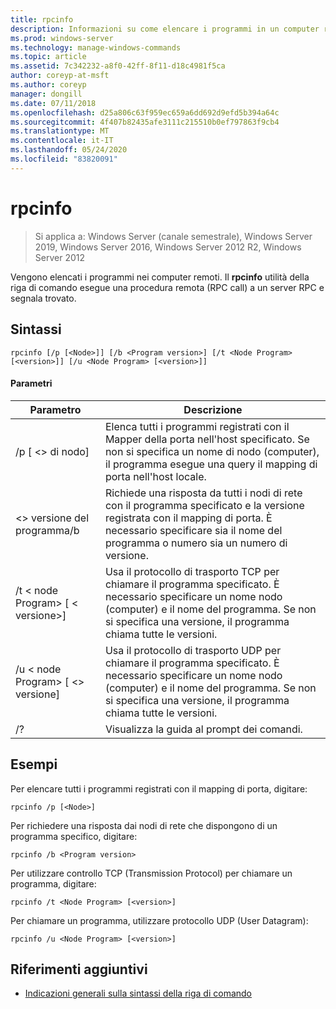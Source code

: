 ```yaml
---
title: rpcinfo
description: Informazioni su come elencare i programmi in un computer remoto.
ms.prod: windows-server
ms.technology: manage-windows-commands
ms.topic: article
ms.assetid: 7c342232-a8f0-42ff-8f11-d18c4981f5ca
author: coreyp-at-msft
ms.author: coreyp
manager: dongill
ms.date: 07/11/2018
ms.openlocfilehash: d25a806c63f959ec659a6dd692d9efd5b394a64c
ms.sourcegitcommit: 4f407b82435afe3111c215510b0ef797863f9cb4
ms.translationtype: MT
ms.contentlocale: it-IT
ms.lasthandoff: 05/24/2020
ms.locfileid: "83820091"
---
```

# <a name="rpcinfo"></a>rpcinfo

> Si applica a: Windows Server (canale semestrale), Windows Server 2019, Windows Server 2016, Windows Server 2012 R2, Windows Server 2012

Vengono elencati i programmi nei computer remoti. Il **rpcinfo** utilità della riga di comando esegue una procedura remota (RPC call) a un server RPC e segnala trovato.

## <a name="syntax"></a>Sintassi
```
rpcinfo [/p [<Node>]] [/b <Program version>] [/t <Node Program> [<version>]] [/u <Node Program> [<version>]]
```

#### <a name="parameters"></a>Parametri
|Parametro|Descrizione|
|-------|--------|
|/p [ \<> di nodo]|Elenca tutti i programmi registrati con il Mapper della porta nell'host specificato. Se non si specifica un nome di nodo (computer), il programma esegue una query il mapping di porta nell'host locale.|
|\<> versione del programma/b|Richiede una risposta da tutti i nodi di rete con il programma specificato e la versione registrata con il mapping di porta. È necessario specificare sia il nome del programma o numero sia un numero di versione.|
|/t \< node Program> [ \< versione>]|Usa il protocollo di trasporto TCP per chiamare il programma specificato. È necessario specificare un nome nodo (computer) e il nome del programma. Se non si specifica una versione, il programma chiama tutte le versioni.|
|/u \< node Program> [ \<> versione]|Usa il protocollo di trasporto UDP per chiamare il programma specificato. È necessario specificare un nome nodo (computer) e il nome del programma. Se non si specifica una versione, il programma chiama tutte le versioni.|
|/?|Visualizza la guida al prompt dei comandi.|

## <a name="examples"></a>Esempi
Per elencare tutti i programmi registrati con il mapping di porta, digitare:
```
rpcinfo /p [<Node>]
```
Per richiedere una risposta dai nodi di rete che dispongono di un programma specifico, digitare:
```
rpcinfo /b <Program version>
```
Per utilizzare controllo TCP (Transmission Protocol) per chiamare un programma, digitare:
```
rpcinfo /t <Node Program> [<version>]
```
Per chiamare un programma, utilizzare protocollo UDP (User Datagram):
```
rpcinfo /u <Node Program> [<version>]
```

## <a name="additional-references"></a>Riferimenti aggiuntivi
- [Indicazioni generali sulla sintassi della riga di comando](command-line-syntax-key.md)
